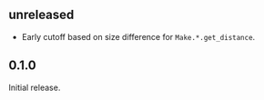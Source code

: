 ## unreleased
- Early cutoff based on size difference for `Make.*.get_distance`.

## 0.1.0

Initial release.

